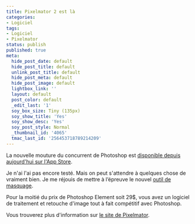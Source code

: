 ```yaml
---
title: Pixelmator 2 est là
categories:
- Logiciel
tags:
- Logiciel
- Pixelmator
status: publish
published: true
meta:
  hide_post_date: default
  hide_post_title: default
  unlink_post_title: default
  hide_post_meta: default
  hide_post_image: default
  lightbox_link: ''
  layout: default
  post_color: default
  _edit_last: '1'
  soy_box_size: Tiny (135px)
  soy_show_title: 'Yes'
  soy_show_desc: 'Yes'
  soy_post_style: Normal
  _thumbnail_id: '4065'
  tmac_last_id: '256453718789214209'
---
```

La nouvelle mouture du concurrent de Photoshop est <a href="https://www.pixelmator.com/buy">disponible depuis aujourd'hui sur l'App Store</a>.<!--more-->

Je n'ai l'ai pas encore testé. Mais on peut s'attendre à quelques chose de vraiment bien.
Je me réjouis de mettre à l’épreuve le nouvel <a href="https://www.pixelmator.com/#healing-tool">outil de masquage</a>.

Pour la moitié du prix de Photoshop Element soit 29$, vous avez un logiciel de traitement et retouche d'image tout à fait compétitif avec Photoshop.

Vous trouverez plus d'information sur <a href="https://www.pixelmator.com">le site de Pixelmator</a>.
